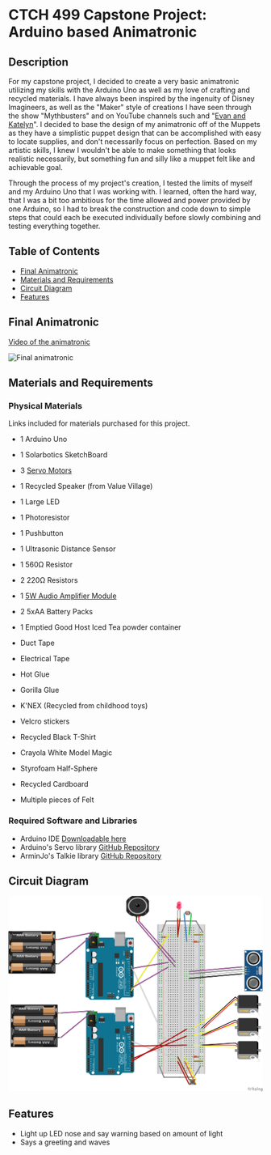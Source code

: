# CTCH 499 Capstone Project: Arduino based Animatronic
## Description

For my capstone project, I decided to create a very basic animatronic utilizing my skills with the Arduino Uno as well as my love of crafting and recycled materials. 
I have always been inspired by the ingenuity of Disney Imagineers, as well as the "Maker" style of creations I have seen through the show "Mythbusters" and on YouTube channels such and "[Evan and Katelyn](https://www.youtube.com/@EvanAndKatelyn)". I decided to base the design of my animatronic off of the Muppets as they have a simplistic puppet design that can be accomplished with easy to locate supplies, and don't necessarily focus on perfection. Based on my artistic skills, I knew I wouldn't be able to make something that looks realistic necessarily, but something fun and silly like a muppet felt like and achievable goal.

Through the process of my project's creation, I tested the limits of myself and my Arduino Uno that I was working with. I learned, often the hard way, that I was a bit too ambitious for the time allowed and power provided by one Arduino, so I had to break the construction and code down to simple steps that could each be executed individually before slowly combining and testing everything together.


## Table of Contents

- [Final Animatronic](#final-animatronic)
- [Materials and Requirements](#materials-and-requirements)
- [Circuit Diagram](#circuit-diagram)
- [Features](#features)


## Final Animatronic

[Video of the animatronic](https://youtube.com/shorts/_anS58K9lL4?feature=share)

![Final animatronic](/Images/theBoy.png)




## Materials and Requirements
### Physical Materials
Links included for materials purchased for this project.

- 1 Arduino Uno
- 1 Solarbotics SketchBoard
- 3 [Servo Motors](https://www.amazon.ca/gp/product/B07H85M78M/ref=ppx_yo_dt_b_asin_title_o06_s00?ie=UTF8&psc=1)
- 1 Recycled Speaker (from Value Village)
- 1 Large LED
- 1 Photoresistor
- 1 Pushbutton
- 1 Ultrasonic Distance Sensor
- 1 560Ω Resistor
- 2 220Ω Resistors
- 1 [5W Audio Amplifier Module](https://www.amazon.ca/gp/product/B077MKQJW2/ref=ppx_yo_dt_b_asin_title_o06_s00?ie=UTF8&psc=1)
- 2 5xAA Battery Packs


- 1 Emptied Good Host Iced Tea powder container
- Duct Tape
- Electrical Tape
- Hot Glue
- Gorilla Glue
- K'NEX (Recycled from childhood toys)
- Velcro stickers
- Recycled Black T-Shirt
- Crayola White Model Magic
- Styrofoam Half-Sphere
- Recycled Cardboard
- Multiple pieces of Felt


### Required Software and Libraries
- Arduino IDE [Downloadable here](https://www.arduino.cc/en/software)
- Arduino's Servo library [GitHub Repository](https://github.com/arduino-libraries/Servo)
- ArminJo's Talkie library [GitHub Repository](https://github.com/ArminJo/Talkie)

## Circuit Diagram

![Circuit Diagram](/Images/circuitDiagram.png)


## Features

- Light up LED nose and say warning based on amount of light
- Says a greeting and waves
